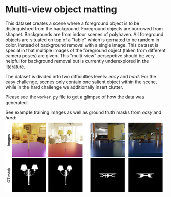 # Multi-view object matting

This dataset creates a scene where a foreground object is to be distinguished
from the background. Foreground objects are borrowed from shapnet. Backgrounds
are from indoor scenes of polyhaven. All foreground objects are situated on top
of a "table" which is gernated to be random in color. Instead of background
removal with a single image. This dataset is special in that multiple images of
the foreground object (taken from different camera poses) are given. This
"multi-view" persepctive should be very helpful for background removal but is
currently underexplored in the literature.

The dataset is divided into two difficulties levels: *easy* and *hard*.
For the easy challenge, scenes only contain one salient object within the scene,
while in the hard challenge we additionally insert clutter.

Please see the `worker.py` file to get a glimpse of how the data was generated.

See example training images as well as ground truth masks
from *easy* and *hard*:
![](teaser.jpg)